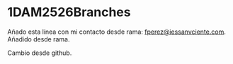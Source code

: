 # 1DAM2526Branches

Añado esta línea con mi contacto desde rama: fperez@iessanvciente.com. Añadido desde rama.

Cambio desde github.

